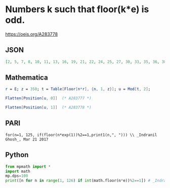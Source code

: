 # Numbers k such that floor\(k\*e\) is odd\.
https://oeis.org/A283778
## JSON
```JSON
[2, 5, 7, 8, 10, 11, 13, 16, 19, 21, 22, 24, 25, 27, 30, 33, 35, 36, 38, 41, 44, 46, 47, 49, 50, 52, 55, 58, 60, 61, 63, 64, 66, 69, 72, 74, 75, 77, 80, 83, 85, 86, 88, 89, 91, 94, 97, 99, 100, 102, 103, 105, 108, 110, 111, 113, 114, 116, 119, 122, 124, 125]
```
## Mathematica
```Mathematica
r = E; z = 350; t = Table[Floor[n*r], {n, 1, z}]; u = Mod[t, 2];
```
```Mathematica
Flatten[Position[u, 0]]  (* A283777 *)
```
```Mathematica
Flatten[Position[u, 1]]  (* A283778 *)
```
## PARI
```PARI
for(n=1, 125, if(floor(n*exp(1))%2==1,print1(n,", "))) \\ _Indranil Ghosh_, Mar 21 2017
```
## Python
```Python
from mpmath import *
import math
mp.dps=100
print([n for n in range(1, 126) if int(math.floor(n*e))%2==1]) # _Indranil Ghosh_, Mar 21 2017
```
